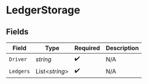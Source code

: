 # LedgerStorage


## Fields

| Field              | Type               | Required           | Description        |
| ------------------ | ------------------ | ------------------ | ------------------ |
| `Driver`           | *string*           | :heavy_check_mark: | N/A                |
| `Ledgers`          | List<*string*>     | :heavy_check_mark: | N/A                |